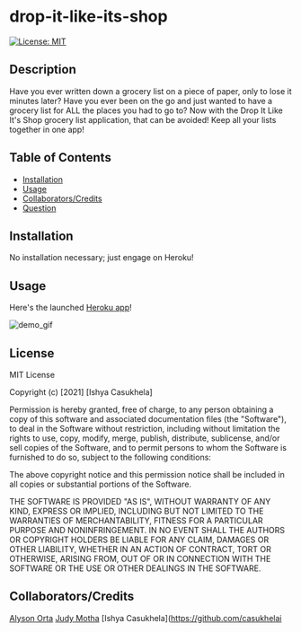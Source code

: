 # drop-it-like-its-shop
[![License: MIT](https://img.shields.io/badge/License-MIT-yellow.svg)](https://opensource.org/licenses/MIT)

## Description
Have you ever written down a grocery list on a piece of paper, only to lose it minutes later? Have you ever been on the go and just wanted to have a grocery list for ALL the places you had to go to? Now with the Drop It Like It's Shop grocery list application, that can be avoided! Keep all your lists together in one app! 

## Table of Contents
  * [Installation](#installation)
  * [Usage](#usage)
  * [Collaborators/Credits](#collaborators)
  * [Question](#questions)

## Installation
No installation necessary; just engage on Heroku!

## Usage
Here's the launched [Heroku app](//https://salty-wave-82361.herokuapp.com/)!

![demo_gif](./Assets/demo_gif.gif)

## License
MIT License

Copyright (c) [2021] [Ishya Casukhela]

Permission is hereby granted, free of charge, to any person obtaining a copy
of this software and associated documentation files (the "Software"), to deal
in the Software without restriction, including without limitation the rights
to use, copy, modify, merge, publish, distribute, sublicense, and/or sell
copies of the Software, and to permit persons to whom the Software is
furnished to do so, subject to the following conditions:

The above copyright notice and this permission notice shall be included in all
copies or substantial portions of the Software.

THE SOFTWARE IS PROVIDED "AS IS", WITHOUT WARRANTY OF ANY KIND, EXPRESS OR
IMPLIED, INCLUDING BUT NOT LIMITED TO THE WARRANTIES OF MERCHANTABILITY,
FITNESS FOR A PARTICULAR PURPOSE AND NONINFRINGEMENT. IN NO EVENT SHALL THE
AUTHORS OR COPYRIGHT HOLDERS BE LIABLE FOR ANY CLAIM, DAMAGES OR OTHER
LIABILITY, WHETHER IN AN ACTION OF CONTRACT, TORT OR OTHERWISE, ARISING FROM,
OUT OF OR IN CONNECTION WITH THE SOFTWARE OR THE USE OR OTHER DEALINGS IN THE
SOFTWARE.

## Collaborators/Credits
[Alyson Orta](https://github.com/alysonorta)
[Judy Motha](https://github.com/JudyMotha)
[Ishya Casukhela](https://github.com/casukhelai
